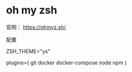 # oh my zsh
官网：
https://ohmyz.sh/


配置

ZSH_THEME="ys"

plugins=(
  git
  docker
  docker-compose
  node
  npm
  )